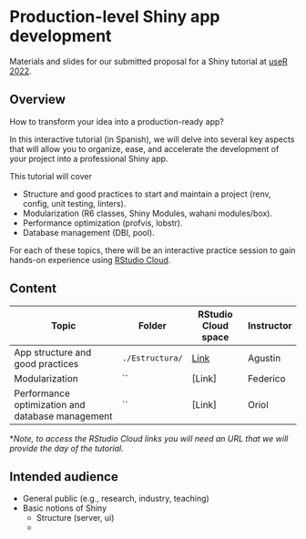 # Production-level Shiny app development

Materials and slides for our submitted proposal for a Shiny tutorial at [useR 2022](https://user2022.r-project.org/).

## Overview
How to transform your idea into a production-ready app?

In this interactive tutorial (in Spanish), we will delve into several key aspects that will allow you to organize, ease, and accelerate the development of your project into a professional Shiny app.

This tutorial will cover 
- Structure and good practices to  start and maintain a project (renv, config, unit testing, linters).
- Modularization (R6 classes, Shiny Modules, wahani modules/box).
- Performance optimization (profvis, lobstr).
- Database management (DBI, pool). 

For each of these topics, there will be an interactive practice session to gain hands-on experience using [RStudio Cloud](https://rstudio.cloud/).

## Content

| Topic     | Folder      |RStudio Cloud space   | Instructor     |
| ------------- | ------------- | -------- | -------- |
| App structure and good practices          | `./Estructura/`         | [Link](https://rstudio.cloud/spaces/190694/content/all?sort=name_asc)| Agustin  |
| Modularization           | ``         | [Link] | Federico  |
| Performance optimization and database management           | ``         | [Link] | Oriol  |

**Note, to access the RStudio Cloud links you will need an URL that we will provide the day of the tutorial.*

## Intended audience
- General public (e.g., research, industry, teaching)
- Basic notions of Shiny
  - Structure (server, ui)
  - 

